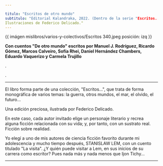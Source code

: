 ```yaml
---

titulo: "Escritos de otro mundo"
subtitulo: "Editorial Kalandraka, 2022. (Dentro de la serie "Escritos..."). 
Ilustraciones de Federico Delicado."
---
```

{{ imágen mislibros/varios-y-colectivos/Escritos 340.jpeg posición: izq }}



**Con cuentos "De otro mundo" escritos por Manuel J. Rodríguez, Ricardo Gómez, Marcos Calveiro, Sofía Rhei, Daniel Hernández Chambers, Eduardo Vaquerizo y Carmela Trujillo**

.

.

---

El libro forma parte de una colección, "Escritos...", que trata de forma monográfica de varios temas: la guerra, otros mundos, el mar, el olvido, el futuro... 

Una edición preciosa, ilustrada por Federico Delicado. 

En este caso, cada autor invitado elige un personaje literario y recrea alguna ficción relacionada con su vida; y, por tanto, con un sustrato real. Ficción sobre realidad. 

Yo elegí a uno de mis autores de ciencia ficción favorito durante mi adolescencia y mucho tiempo después, STANISLAW LEM, con un cuento titulado "La visita". ¿Y quién puede visitar a Lem, en sus inicios de su carrera como escritor? Pues nada más y nada menos que Ijon Tichy...

---


